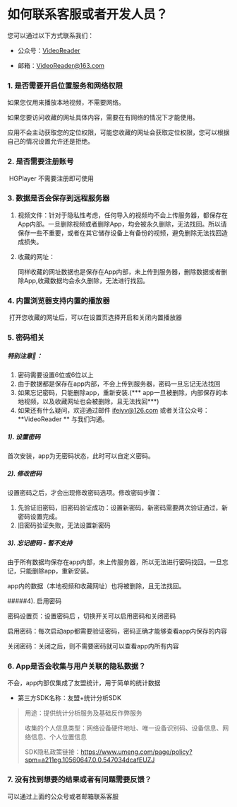 # 如何联系客服或者开发人员？

您可以通过以下方式联系我们：

- 公众号：[VideoReader]()

- 邮箱：[VideoReader@163.com](mailto:VideoReader@163.com)

  

### 1. 是否需要开启位置服务和网络权限

如果您仅用来播放本地视频，不需要网络。

如果您要访问收藏的网址具体内容，需要在有网络的情况下才能使用。

应用不会主动获取您的定位权限，可能您收藏的网址会获取定位权限，您可以根据自己的情况设置允许还是拒绝。

### 2. 是否需要注册账号

​	HGPlayer 不需要注册即可使用

### 3. 数据是否会保存到远程服务器

1. 视频文件：针对于隐私性考虑，任何导入的视频均不会上传服务器，都保存在App内部。一旦删除视频或者删除App，均会被永久删除，无法找回。所以请保存一些不重要，或者在其它储存设备上有备份的视频，避免删除无法找回造成损失。

2. 收藏的网址：

     同样收藏的网址数据也是保存在App内部，未上传到服务器，删除数据或者删除App,收藏数据均会永久删除，无法进行找回。

### 4. 内置浏览器支持内置的播放器

​	打开您收藏的网址后，可以在设置页选择开启和关闭内置播放器

### 5. 密码相关

##### **特别注意📢：**

1. 密码需要设置6位或6位以上
2. 由于数据都是保存在app内部，不会上传到服务器，密码一旦忘记无法找回
3. 如果忘记密码，只能删除app，重新安装.(*** app一旦被删除，内部保存的本地视频，以及收藏网址也会被删除，且无法找回***)
4. 如果还有什么疑问，欢迎通过邮件 [ifeiyv@126.com](mailto:ifeiyv@126.com)  或者关注公众号：**VideoReader ** 与我们沟通。



##### 1). 设置密码

首次安装，app为无密码状态，此时可以自定义密码。

##### 2). 修改密码

设置密码之后，才会出现修改密码选项。修改密码步骤：

1. 先验证旧密码，旧密码验证成功：设置新密码，新密码需要两次验证通过，新密码设置完成。
2. 旧密码验证失败，无法设置新密码

##### 3). 忘记密码 - 暂不支持

由于所有数据均保存在app内部，未上传服务器，所以无法进行密码找回。一旦忘记，只能删除app，重新安装。

app内的数据（本地视频和收藏网址）也将被删除，且无法找回。

#####4). 启用密码

密码设置页：设置密码后 ，切换开关可以启用密码和关闭密码

启用密码：每次启动app都需要验证密码，密码正确才能够查看app内保存的内容

关闭密码：关闭之后，则不需要密码就可以查看app内所有内容

### 6. App是否会收集与用户关联的隐私数据？

不会，app内部仅集成了友盟统计，用于简单的统计数据

- 第三方SDK名称：友盟+统计分析SDK

> 用途：提供统计分析服务及基础反作弊服务
>
> 收集的个人信息类型：网络设备硬件地址、唯一设备识别码、设备信息、网络信息、个人位置信息
>
> SDK隐私政策链接：https://www.umeng.com/page/policy?spm=a211eg.10560647.0.0.547034dcafEUZJ

### 7. 没有找到想要的结果或者有问题需要反馈？

可以通过上面的公众号或者邮箱联系客服